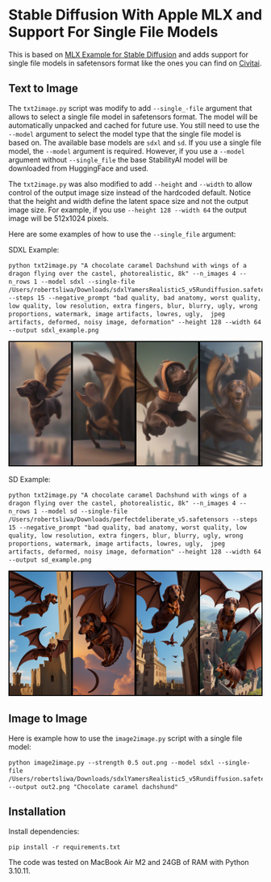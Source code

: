 # Stable Diffusion With Apple MLX and Support For Single File Models

This is based on [MLX Example for Stable Diffusion](https://github.com/ml-explore/mlx-examples/tree/main/stable_diffusion) and adds support for single file models in safetensors format like the ones you can find on [Civitai](https://civitai.com/).

## Text to Image

The `txt2image.py` script was modify to add `--single_-file` argument that allows to select a single file model in safetensors format. The model will be automatically unpacked and cached for future use.  You still need to use the `--model` argument to select the model type that the single file model is based on.  The available base models are `sdxl` and `sd`.  If you use a single file model, the `--model` argument is required.  However, if you use a `--model` argument without `--single_file` the base StabilityAI model will be downloaded from HuggingFace and used.

The `txt2image.py` was also modified to add `--height` and `--width` to allow control of the output image size instead of the hardcoded default.  Notice that the height and width define the latent space size and not the output image size.  For example, if you use `--height 128 --width 64` the output image will be 512x1024 pixels.

Here are some examples of how to use the `--single_file` argument:

SDXL Example:
```shell
python txt2image.py "A chocolate caramel Dachshund with wings of a dragon flying over the castel, photorealistic, 8k" --n_images 4 --n_rows 1 --model sdxl --single-file /Users/robertsliwa/Downloads/sdxlYamersRealistic5_v5Rundiffusion.safetensors --steps 15 --negative_prompt "bad quality, bad anatomy, worst quality, low quality, low resolution, extra fingers, blur, blurry, ugly, wrong proportions, watermark, image artifacts, lowres, ugly,  jpeg artifacts, deformed, noisy image, deformation" --height 128 --width 64 --output sdxl_example.png
```

![sdxl_example](sdxl_example.png)

SD Example:
```shell
python txt2image.py "A chocolate caramel Dachshund with wings of a dragon flying over the castel, photorealistic, 8k" --n_images 4 --n_rows 1 --model sd --single-file /Users/robertsliwa/Downloads/perfectdeliberate_v5.safetensors --steps 15 --negative_prompt "bad quality, bad anatomy, worst quality, low quality, low resolution, extra fingers, blur, blurry, ugly, wrong proportions, watermark, image artifacts, lowres, ugly,  jpeg artifacts, deformed, noisy image, deformation" --height 128 --width 64 --output sd_example.png
```

![sd_example](sd_example.png)

## Image to Image

Here is example how to use the `image2image.py` script with a single file model:

```shell
python image2image.py --strength 0.5 out.png --model sdxl --single-file /Users/robertsliwa/Downloads/sdxlYamersRealistic5_v5Rundiffusion.safetensors --output out2.png "Chocolate caramel dachshund"
```

## Installation

Install dependencies:

```shell
pip install -r requirements.txt
```

The code was tested on MacBook Air M2 and 24GB of RAM with Python 3.10.11.
